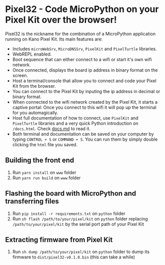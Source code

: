 # Pixel32 - Code MicroPython on your Pixel Kit over the browser!

Pixel32 is the nickname for the combination of a MicroPython application running on Kano Pixel Kit. Its main features are:

- Includes `microWebSrv`, `MicroDNSSrv`, `PixelKit` and `PixelTurtle` libraries.
- WebREPL enabled.
- Boot sequence that can either connect to a wifi or start it's own wifi network.
- Once connected, displays the board ip address in binary format on the screen.
- Host a terminal/console that allow you to connect and code your Pixel Kit from the browser.
- You can connect to the Pixel Kit by inputing the ip address in decimal or binary format.
- When connected to the wifi network created by the Pixel Kit, it starts a captive portal: Once you connect to this wifi it will pop up the terminal for you automagically.
- Host full documentation of how to connect, use `PixelKit` and `PixelTurtle` libraries and a very quick Python introduction on `/docs.html`. Check [docs.md](www/docs.md) to read it.
- Both terminal and documentation can be saved on your computer by typing `CONTROL + S` or `COMMAND + S`. You can run them by simply double clicking the `html` file you saved.

## Building the front end

1. Run `yarn install` on `www` folder
1. Run `yarn run build` on `www` folder

## Flashing the board with MicroPython and transferring files

1. Run `pip install -r requirements.txt` on `python` folder
1. Run `sh flash /path/to/your/pixel/kit` on `python` folder replacing `/path/to/your/pixel/kit` by the serial port path of your Pixel Kit

## Extracting firmware from Pixel Kit

1. Run `sh dump /path/to/your/pixel/kit` on `python` folder to dump its firmware to `dist/pixel32-v0.1.0.bin` (this can take a while)
